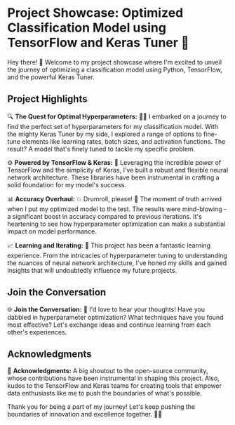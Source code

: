 # Project Showcase: Optimized Classification Model using TensorFlow and Keras Tuner 🚀

Hey there! 👋 Welcome to my project showcase where I'm excited to unveil the journey of optimizing a classification model using Python, TensorFlow, and the powerful Keras Tuner.

## Project Highlights

🔍 **The Quest for Optimal Hyperparameters:** 🕵️‍♀️ I embarked on a journey to find the perfect set of hyperparameters for my classification model. With the mighty Keras Tuner by my side, I explored a range of options to fine-tune elements like learning rates, batch sizes, and activation functions. The result? A model that's finely tuned to tackle my specific problem.

⚙️ **Powered by TensorFlow & Keras:** 🧠 Leveraging the incredible power of TensorFlow and the simplicity of Keras, I've built a robust and flexible neural network architecture. These libraries have been instrumental in crafting a solid foundation for my model's success.

📊 **Accuracy Overhaul:** 💥 Drumroll, please! 🥁 The moment of truth arrived when I put my optimized model to the test. The results were mind-blowing - a significant boost in accuracy compared to previous iterations. It's heartening to see how hyperparameter optimization can make a substantial impact on model performance.

📈 **Learning and Iterating:** 🔄 This project has been a fantastic learning experience. From the intricacies of hyperparameter tuning to understanding the nuances of neural network architecture, I've honed my skills and gained insights that will undoubtedly influence my future projects.

## Join the Conversation

🌐 **Join the Conversation:** 💬 I'd love to hear your thoughts! Have you dabbled in hyperparameter optimization? What techniques have you found most effective? Let's exchange ideas and continue learning from each other's experiences.

## Acknowledgments

🙌 **Acknowledgments:** A big shoutout to the open-source community, whose contributions have been instrumental in shaping this project. Also, kudos to the TensorFlow and Keras teams for creating tools that empower data enthusiasts like me to push the boundaries of what's possible.

Thank you for being a part of my journey! Let's keep pushing the boundaries of innovation and excellence together. 🚀🌟

